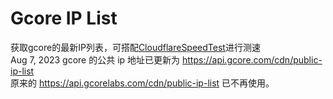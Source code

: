 # Gcore IP List
获取gcore的最新IP列表，可搭配[CloudflareSpeedTest](https://github.com/XIU2/CloudflareSpeedTest)进行测速<br>
Aug 7, 2023 gcore 的公共 ip 地址已更新为 https://api.gcore.com/cdn/public-ip-list 
<br>
原来的 https://api.gcorelabs.com/cdn/public-ip-list 已不再使用。


